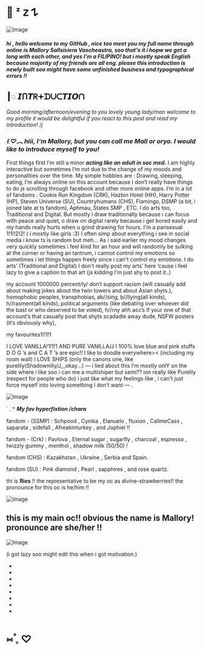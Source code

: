 # 🍰  ᶻ 𝗓 𐰁 

![Image](https://github.com/user-attachments/assets/93a9496d-1d6c-41e3-b0b1-5a364746e173)

###### ***hi , hello welcome to my GitHub , nice too meet you my full name through online is Mallory Sallsisiera Vascheastra, soo that's it i hopw we get a long with each other, and yes I'm a FILIPINO! but i mostly speak English because majority of my friends are all eng. please this introduction is newly built soo might have some unfinished business and typographical errors !!***

## ┃◌ 𝙄ᑎ𝙏ᖇ𖥔ᗪᑌᑕ𝙏𝙄𝙊ᑎ

*Good morning/afternoon/evening to you lovely young lady/man welcome to my profile it would be delightful if you react to this post and read my introduction! /j*

### *꒰ ♡︵ hiii‚ I‘m Mallory‚ but you can call me Mall or oryo. I would like to introduce myself to you!*


First things first I‘m still a minor ***acting like an adult in soc med.***
 I am highly interactive but sometimes I‘m not due to the change of my moods and personalities over the time.
My simple hobbies are : Drawing‚ sleeping‚ eating‚ 
I‘m always online on this account because I don‘t really have things to do js scrolling through facebook and other more online apps.
I’m in a lot of fandoms : Cookie Run Kingdom (CRK)‚ Hazbin Hotel (HH)‚ Harry Potter (HP)‚ Steven Universe (SU)‚ Countryhumans (CHS)‚ Flamingo‚ DSMP (a bit‚ i joined late at ts fandom)‚ Aphmau‚ States SMP , ETC.
I do arts too‚ Traditional and Digital. But mostly i draw traditionally because i can focus with peace and quiet‚ o draw on digital rarely because i get bored easily and my hands really hurts when u grind drawing for hours.
I'm a pansexual 1!1!!2!2!  ( i mostly like girls :3)
I often simp about everything i see in social media i know ts is random but meh...
As i said earlier my mood changes very quickly sometimes i feel kind for an hour and will randomly be sulking at the corner or having an tantrum, i cannot control my emotions so sometimes i let things happen freely since i can't control my emotions.
I do arts’ (Traditional and Digital) I don't really post my arts’ here ‘cause i feel lazy to give a caption to that art (js kidding I'm just shy to post it..)

my account 1000000 percent/ly/ don‘t support racism (will casually add about making jokes about the twin towers and about Asian shyts.)‚
homophobic peoples‚
transphobias‚
ab//sing‚ 
b//llying(all kinds)‚
h//rasment(all kinds)‚
political arguments (like debating over whoever did the bast or who deserved to be voted)‚
h//rny ahh acc’s if your one of that account‘s that casually post that shyts scadadle away dude‚
NSFW posters (it‘s obviously why)‚

my favourites1!!1!1

I LOVE VANILLA!1!1!1 AND PURE VANILLA/J
I 100% love blue and pink stuffs
D O G ’s and C A T ’s are epic!!
I like to doodle everywhere>< (including my room wall)
I LOVE SHIPS (only the canons one, like purelily(Shadownilly/J,,,okay...) — i lied about this I‘m mostly onlY on the side where i like soo i can me a multishiper but semi?? ion really like Purelily (respect for people who do) i just like what my feelings like ‚ i can't just force myself into loving something i don‘t want — .

![Image](https://github.com/user-attachments/assets/8e2e4dad-d618-4974-a9ae-23835fb66d32)

˙ . ꒷ ***My fav hyperfixtion /chara***

fandom - (SSMP) : Schpood , Cynika , Elanuelo , fluxion , CallmeCass , saparata , sidefall , Afreakinturkey , and Jophiel !!

fandom - (Crk) : Pavlova , Eternal sugar , sugarfly , charcoal , espresso , twizzly gummy , menthol , shadow milk (50/50) !

fandom (CHS) : Kazakhstan , Ukraine , Serbia and Spain.

fandom (SU) : Pink diamond , Pearl , sapphires , and rose quartz.

thi is **Ries** !! the representative to be my oc as divine-strawberries!! the pronounce for this oc is he/him !! 

![Image](https://github.com/user-attachments/assets/b70d3c3e-f493-4990-b062-942d024c2ca0)

## this is my main oc!! obvious the name is Mallory! pronounce are she/her !!

![Image](https://github.com/user-attachments/assets/2c854afb-b971-4917-b95c-8b39849573eb)


(i got lazy soo might edit this when i got motivation.)

-
-
-
-
-
-
-
-
# ⑅ ۫𓈒 ♡

<!--
**divine-strawberries/divine-strawberries** is a ✨ _special_ ✨ repository because its `README.md` (this file) appears on your GitHub profile.

Here are some ideas to get you started:

- 🔭 I’m currently working on ...
- 🌱 I’m currently learning ...
- 👯 I’m looking to collaborate on ...
- 🤔 I’m looking for help with ...
- 💬 Ask me about ...
- 📫 How to reach me: ...
- 😄 Pronouns: ...
- ⚡ Fun fact: ...
-->
